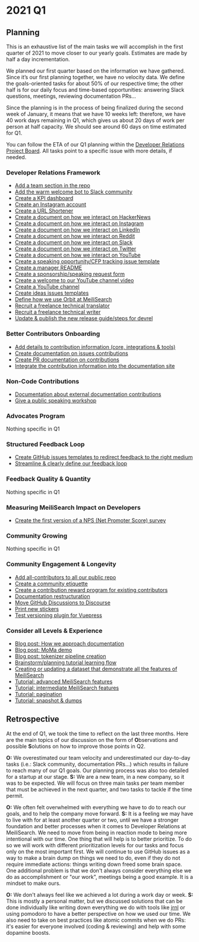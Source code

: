 # 2021 Q1

## Planning
This is an exhaustive list of the main tasks we will accomplish in the first quarter of 2021 to move closer to our yearly goals. Estimates are made by half a day incrementation.

We planned our first quarter based on the information we have gathered. Since it’s our first planning together, we have no velocity data. We define the goals-oriented tasks for about 50% of our respective time; the other half is for our daily focus and time-based opportunities: answering Slack questions, meetings, reviewing documentation PRs…

Since the planning is in the process of being finalized during the second week of January, it means that we have 10 weeks left: therefore, we have 40 work days remaining in Q1, which gives us about 20 days of work per person at half capacity. We should see around 60 days on time estimated for Q1.

You can follow the ETA of our Q1 planning within the [Developer Relations Project Board](https://github.com/orgs/meilisearch/projects/8). All tasks point to a specific issue with more details, if needed.

### Developer Relations Framework

- [Add a team section in the repo](https://github.com/meilisearch/devrel/issues/33)
- [Add the warm welcome bot to Slack community](https://github.com/meilisearch/devrel/issues/29)
- [Create a KPI dashboard](https://github.com/meilisearch/devrel/issues/95)
- [Create an Instagram account](https://github.com/meilisearch/devrel/issues/79)
- [Create a URL Shortener](https://github.com/meilisearch/devrel/issues/78)
- [Create a document on how we interact on HackerNews](https://github.com/meilisearch/devrel/issues/84)
- [Create a document on how we interact on Instagram](https://github.com/meilisearch/devrel/issues/87)
- [Create a document on how we interact on LinkedIn](https://github.com/meilisearch/devrel/issues/86)
- [Create a document on how we interact on Reddit](https://github.com/meilisearch/devrel/issues/80)
- [Create a document on how we interact on Slack](https://github.com/meilisearch/devrel/issues/113)
- [Create a document on how we interact on Twitter](https://github.com/meilisearch/devrel/issues/85)
- [Create a document on how we interact on YouTube](https://github.com/meilisearch/devrel/issues/88)
- [Create a speaking opportunity/CFP tracking issue template](https://github.com/meilisearch/devrel/issues/43)
- [Create a manager README](https://github.com/meilisearch/devrel/issues/4)
- [Create a sponsorship/speaking request form](https://github.com/meilisearch/devrel/issues/56)
- [Create a welcome to our YouTube channel video](https://github.com/meilisearch/devrel/issues/103)
- [Create a YouTube channel](https://github.com/meilisearch/devrel/issues/8)
- [Create ideas issues templates](https://github.com/meilisearch/devrel/issues/61)
- [Define how we use Orbit at MeiliSearch](https://github.com/meilisearch/devrel/issues/39)
- [Recruit a freelance technical translator](https://github.com/meilisearch/devrel/issues/119)
- [Recruit a freelance technical writer](https://github.com/meilisearch/devrel/issues/120)
- [Update & publish the new release guide/steps for devrel](https://github.com/meilisearch/devrel/issues/77)

### Better Contributors Onboarding

- [Add details to contribution information (core, integrations & tools)](https://github.com/meilisearch/devrel/issues/121)
- [Create documentation on issues contributions](https://github.com/meilisearch/devrel/issues/122)
- [Create PR documentation on contributions](https://github.com/meilisearch/devrel/issues/123)
- [Integrate the contribution information into the documentation site](https://github.com/meilisearch/devrel/issues/124)

### Non-Code Contributions
- [Documentation about external documentation contributions](https://github.com/meilisearch/devrel/issues/125)
- [Give a public speaking workshop](https://github.com/meilisearch/devrel/issues/59)

### Advocates Program
Nothing specific in Q1

### Structured Feedback Loop
- [Create GitHub issues templates to redirect feedback to the right medium](https://github.com/meilisearch/devrel/issues/126)
- [Streamline & clearly define our feedback loop](https://github.com/meilisearch/devrel/issues/127)

### Feedback Quality & Quantity
Nothing specific in Q1

### Measuring MeiliSearch Impact on Developers
- [Create the first version of a NPS (Net Promoter Score) survey](https://github.com/meilisearch/devrel/issues/51)

### Community Growing
Nothing specific in Q1

### Community Engagement & Longevity
- [Add all-contributors to all our public repo](https://github.com/meilisearch/devrel/issues/89)
- [Create a community etiquette](https://github.com/meilisearch/devrel/issues/99)
- [Create a contribution reward program for existing contributors](https://github.com/meilisearch/devrel/issues/128)
- [Documentation restructuration](https://github.com/meilisearch/documentation/issues/619)
- [Move GitHub Discussions to Discourse](https://github.com/meilisearch/devrel/issues/21)
- [Print new stickers](https://github.com/meilisearch/devrel/issues/100)
- [Test versioning plugin for Vuepress](https://github.com/meilisearch/documentation/issues/705)

### Consider all Levels & Experience
- [Blog post: How we approach documentation](https://github.com/meilisearch/devrel/issues/129)
- [Blog post: MoMa demo](https://github.com/meilisearch/devrel/issues/130)
- [Blog post: tokenizer pipeline creation](https://github.com/meilisearch/devrel/issues/133)
- [Brainstorm/planning tutorial learning flow](https://github.com/meilisearch/documentation/issues/706)
- [Creating or updating a dataset that demonstrate all the features of MeiliSearch](https://github.com/meilisearch/devrel/issues/134)
- [Tutorial: advanced MeiliSearch features](https://github.com/meilisearch/documentation/issues/708)
- [Tutorial: intermediate MeiliSearch features](https://github.com/meilisearch/documentation/issues/707)
- [Tutorial: pagination](https://github.com/meilisearch/devrel/issues/131)
- [Tutorial: snapshot & dumps](https://github.com/meilisearch/devrel/issues/132)

## Retrospective

At the end of Q1, we took the time to reflect on the last three months. Here are the main topics of our discussion on the form of **O**bservations and possible **S**olutions on how to improve those points in Q2.

**O:** We overestimated our team velocity and underestimated our day-to-day tasks (i.e.: Slack community, documentation PRs...) which results in failure to reach many of our Q1 goals. Our planning process was also too detailed for a startup at our stage.
**S:** We are a new team, in a new company, so it was to be expected. We will focus on three main tasks per team member that must be achieved in the next quarter, and two tasks to tackle if the time permit.

**O:** We often felt overwhelmed with everything we have to do to reach our goals, and to help the company move forward.
**S:** It is a feeling we may have to live with for at least another quarter or two, until we have a stronger foundation and better processes when it comes to Developer Relations at MeiliSearch. We need to move from being in reaction mode to being more intentional with our time. One thing that will help is to better prioritize. To do so we will work with different prioritization levels for our tasks and focus only on the most important first. We will continue to use GitHub issues as a way to make a brain dump on things we need to do, even if they do not require immediate actions: things writing down freed some brain space. One additional problem is that we don't always consider everything else we do as accomplishment or "our work", meetings being a good example. It is a mindset to make ours.

**O:** We don't always feel like we achieved a lot during a work day or week.
**S:** This is mostly a personal matter, but we discussed solutions that can be done individually like writing down everything we do with tools like [jrnl](https://github.com/jrnl-org/jrnl) or using pomodoro to have a better perspective on how we used our time. We also need to take on best practices like atomic commits when we do PRs: it's easier for everyone involved (coding & reviewing) and help with some dopamine boosts.
